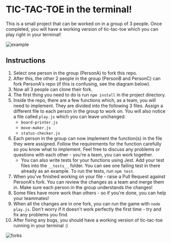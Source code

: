 # TIC-TAC-TOE in the terminal!
This is a small project that can be worked on in a group of 3 people. Once completed, you will have a working version of tic-tac-toe which you can play right in your terminal!

![example](terminal-tic-tac-toe.gif)

## Instructions
1. Select one person in the group (PersonA) to fork this repo.
2. After this, the other 2 people in the group (PersonB and PersonC) can fork PersonA's repo (if this is confusing, see the diagram below).
3. Now all 3 people can clone their fork.
4. The first thing you need to do is run `npm install` in the project directory.
5. Inside the repo, there are a few functions which, as a team, you will need to implement. They are divided into the following 3 files. Assign a different file to each person in the group to work on. You will also notice a file called `play.js` which you can leave unchanged.
    - `board-printer.js`
    - `move-maker.js`
    - `status-checker.js`
6. Each person in the group can now implement the function(s) in the file they were assigned. Follow the requirements for the function carefully so you know what to implement. Feel free to discuss any problems or questions with each other - you're a team, you can work together.
    - You can also write tests for your functions using Jest. Add your test files into the `__tests__` folder. You can see one failing test in there already as an example. To run the tests, run `npm test`.
7. When you've finished working on your file - raise a Pull Request against PersonA's fork. You can review the changes as a team and merge them in. Make sure each person in the group understands the changes!
8. Some files have more work than others - so if you're done, you can help your teammates!
9. When all the changes are in one fork, you can run the game with `node play.js`. Don't worry if it doesn't work perfectly the first time - try and fix any problems you find.
10. After fixing any bugs, you should have a working version of tic-tac-toe running in your terminal :)

![forks](tic-tac-toe-forks.jpg)
